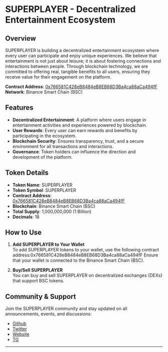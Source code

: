 # SUPERPLAYER - Decentralized Entertainment Ecosystem

## Overview
SUPERPLAYER is building a decentralized entertainment ecosystem where every user can participate and enjoy unique experiences. We believe that entertainment is not just about leisure; it is about fostering connections and interactions between people. Through blockchain technology, we are committed to offering real, tangible benefits to all users, ensuring they receive value for their engagement on the platform.

**Contract Address**: [0x766581C428eB8484eB8EB68D3Ba4ca88aCa494fF](https://ave.ai/token/0x766581c428eb8484eb8eb68d3ba4ca88aca494ff-bsc?from=Default)  
**Network**: Binance Smart Chain (BSC)

## Features
- **Decentralized Entertainment**: A platform where users engage in entertainment activities and experiences powered by blockchain.
- **User Rewards**: Every user can earn rewards and benefits by participating in the ecosystem.
- **Blockchain Security**: Ensures transparency, trust, and a secure environment for all transactions and interactions.
- **Governance**: Token holders can influence the direction and development of the platform.

## Token Details
- **Token Name**: SUPERPLAYER
- **Token Symbol**: SUPERPLAYER
- **Contract Address**: [0x766581C428eB8484eB8EB68D3Ba4ca88aCa494fF](https://ave.ai/token/0x766581c428eb8484eb8eb68d3ba4ca88aca494ff-bsc?from=Default)
- **Blockchain**: Binance Smart Chain (BSC)
- **Total Supply**: 1,000,000,000 (1 Billion)
- **Decimals**: 18

## How to Use
1. **Add SUPERPLAYER to Your Wallet**  
   To add SUPERPLAYER tokens to your wallet, use the following contract address:0x766581C428eB8484eB8EB68D3Ba4ca88aCa494fF
   Ensure that your wallet is connected to the Binance Smart Chain (BSC).

2. **Buy/Sell SUPERPLAYER**  
You can buy and sell SUPERPLAYER on decentralized exchanges (DEXs) that support BSC tokens.

## Community & Support
Join the SUPERPLAYER community and stay updated on all announcements, events, and discussions:
- [Github](https://github.com/BYSUPERPLAYER)
- [Twitter](https://twitter.com/@superplayer66)
- [Website](https://superplayer-1i3jek8.gamma.site/)
- [TG](@SUPERPLAYEROFFICIAL)


---


    
